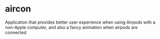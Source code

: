 # aircon
Application that provides better user experience when using Airpods with a non-Apple computer, and also a fancy animation when airpods are connected
